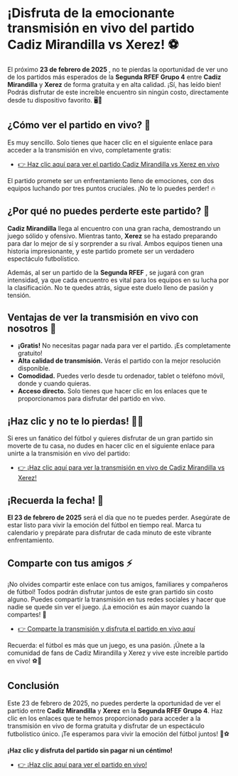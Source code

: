 # ¡Disfruta de la emocionante transmisión en vivo del partido Cadiz Mirandilla vs Xerez! ⚽️

El próximo **23 de febrero de 2025** , no te pierdas la oportunidad de ver uno de los partidos más esperados de la **Segunda RFEF Grupo 4** entre **Cadiz Mirandilla** y **Xerez** de forma gratuita y en alta calidad. ¡Sí, has leído bien! Podrás disfrutar de este increíble encuentro sin ningún costo, directamente desde tu dispositivo favorito. 🖥️📱

## ¿Cómo ver el partido en vivo? 🔴

Es muy sencillo. Solo tienes que hacer clic en el siguiente enlace para acceder a la transmisión en vivo, completamente gratis:

- [👉 Haz clic aquí para ver el partido Cadiz Mirandilla vs Xerez en vivo](https://tinyurl.com/livestreamfreeo?st=Cadiz+Mirandilla+vs+Xerez&si=gh)

El partido promete ser un enfrentamiento lleno de emociones, con dos equipos luchando por tres puntos cruciales. ¡No te lo puedes perder! 🔥

## ¿Por qué no puedes perderte este partido? 🤔

**Cadiz Mirandilla** llega al encuentro con una gran racha, demostrando un juego sólido y ofensivo. Mientras tanto, **Xerez** se ha estado preparando para dar lo mejor de sí y sorprender a su rival. Ambos equipos tienen una historia impresionante, y este partido promete ser un verdadero espectáculo futbolístico.

Además, al ser un partido de la **Segunda RFEF** , se jugará con gran intensidad, ya que cada encuentro es vital para los equipos en su lucha por la clasificación. No te quedes atrás, sigue este duelo lleno de pasión y tensión.

## Ventajas de ver la transmisión en vivo con nosotros 🎥

- **¡Gratis!** No necesitas pagar nada para ver el partido. ¡Es completamente gratuito!
- **Alta calidad de transmisión.** Verás el partido con la mejor resolución disponible.
- **Comodidad.** Puedes verlo desde tu ordenador, tablet o teléfono móvil, donde y cuando quieras.
- **Acceso directo.** Solo tienes que hacer clic en los enlaces que te proporcionamos para disfrutar del partido en vivo.

## ¡Haz clic y no te lo pierdas! 🏃‍♂️

Si eres un fanático del fútbol y quieres disfrutar de un gran partido sin moverte de tu casa, no dudes en hacer clic en el siguiente enlace para unirte a la transmisión en vivo del partido:

- [👉 ¡Haz clic aquí para ver la transmisión en vivo de Cadiz Mirandilla vs Xerez!](https://tinyurl.com/livestreamfreeo?st=Cadiz+Mirandilla+vs+Xerez&si=gh)

## ¡Recuerda la fecha! 📅

**El 23 de febrero de 2025** será el día que no te puedes perder. Asegúrate de estar listo para vivir la emoción del fútbol en tiempo real. Marca tu calendario y prepárate para disfrutar de cada minuto de este vibrante enfrentamiento.

## Comparte con tus amigos ⚡️

¡No olvides compartir este enlace con tus amigos, familiares y compañeros de fútbol! Todos podrán disfrutar juntos de este gran partido sin costo alguno. Puedes compartir la transmisión en tus redes sociales y hacer que nadie se quede sin ver el juego. ¡La emoción es aún mayor cuando la compartes! 🙌

- [👉 Comparte la transmisión y disfruta el partido en vivo aquí](https://tinyurl.com/livestreamfreeo?st=Cadiz+Mirandilla+vs+Xerez&si=gh)

Recuerda: el fútbol es más que un juego, es una pasión. ¡Únete a la comunidad de fans de Cadiz Mirandilla y Xerez y vive este increíble partido en vivo! ⚽️🎉

## Conclusión

Este 23 de febrero de 2025, no puedes perderte la oportunidad de ver el partido entre **Cadiz Mirandilla** y **Xerez** en la **Segunda RFEF Grupo 4**. Haz clic en los enlaces que te hemos proporcionado para acceder a la transmisión en vivo de forma gratuita y disfrutar de un espectáculo futbolístico único. ¡Te esperamos para vivir la emoción del fútbol juntos! 👏⚽️

**¡Haz clic y disfruta del partido sin pagar ni un céntimo!**

- [👉 ¡Haz clic aquí para ver el partido en vivo!](https://tinyurl.com/livestreamfreeo?st=Cadiz+Mirandilla+vs+Xerez&si=gh)
